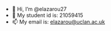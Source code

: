 - 👋 Hi, I’m @elazarou27
- 👀 My student id is: 21059415
- 📫 My email is: elazarou@uclan.ac.uk

<!---
elazarou27/elazarou27 is a ✨ special ✨ repository because its `README.md` (this file) appears on your GitHub profile.
You can click the Preview link to take a look at your changes.
--->
